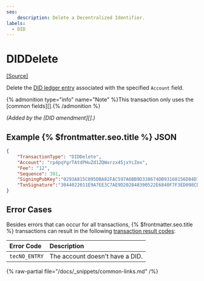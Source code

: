 ```yaml
---
seo:
    description: Delete a Decentralized Identifier.
labels:
  - DID
---
```

# DIDDelete

[[Source]](https://github.com/XRPLF/rippled/blob/master/src/xrpld/app/tx/detail/DID.cpp "Source")

Delete the [DID ledger entry](../../ledger-data/ledger-entry-types/did.md) associated with the specified `Account` field.

{% admonition type="info" name="Note" %}This transaction only uses the [common fields][].{% /admonition %}

_(Added by the [DID amendment][].)_


## Example {% $frontmatter.seo.title %} JSON

```json
{
    "TransactionType": "DIDDelete",
    "Account": "rp4pqYgrTAtdPHuZd1ZQWxrzx45jxYcZex",
    "Fee": "12",
    "Sequence": 391,
    "SigningPubKey":"0293A815C095DBA82FAC597A6BB9D338674DB93168156D84D18417AD509FFF5904",
    "TxnSignature":"3044022011E9A7EE3C7AE9D202848390522E6840F7F3ED098CD13E..."
}
```


## Error Cases

Besides errors that can occur for all transactions, {% $frontmatter.seo.title %} transactions can result in the following [transaction result codes](../transaction-results/index.md):

| Error Code          | Description                                  |
|:--------------------|:---------------------------------------------|
| `tecNO_ENTRY`       | The account doesn't have a DID.              |

{% raw-partial file="/docs/_snippets/common-links.md" /%}
